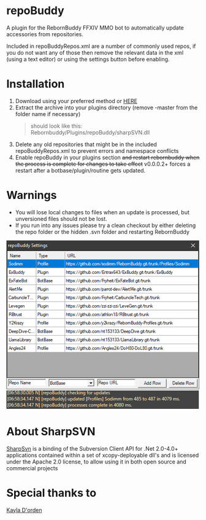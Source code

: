 # repoBuddy
A plugin for the RebornBuddy FFXIV MMO bot to automatically update accessories from repositories.

Included in repoBuddyRepos.xml are a number of commonly used repos, if you do not want any of those then remove the relevant data in the xml (using a text editor) or using the settings button before enabling.
# Installation
1. Download using your preferred method or [HERE](https://github.com/Zimgineering/repoBuddy/archive/master.zip)
2. Extract the archive into your plugins directory (remove -master from the folder name if necessary)
    > should look like this: Rebornbuddy/Plugins/repoBuddy/sharpSVN.dll
3. Delete any old repositories that might be in the included repoBuddyRepos.xml to prevent errors and namespace conflicts
4. Enable repoBuddy in your plugins section ~~and restart rebornbuddy when the process is complete for changes to take effect~~ v0.0.0.2+ forces a restart after a botbase/plugin/routine gets updated.

# Warnings
* You will lose local changes to files when an update is processed, but unversioned files should not be lost.
* If you run into any issues please try a clean checkout by either deleting the repo folder or the hidden .svn folder and restarting RebornBuddy


![](Images/repoBuddyGUI.png)
![](Images/repoBuddyLog.png)


# About SharpSVN
[SharpSvn](https://sharpsvn.open.collab.net/) is a binding of the Subversion Client API for .Net 2.0-4.0+ applications contained within a set of xcopy-deployable dll's and is licensed under the Apache 2.0 license, to allow using it in both open source and commercial projects 


# Special thanks to
[Kayla D'orden](https://github.com/nt153133)
